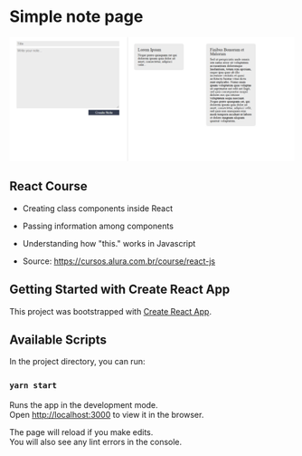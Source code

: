 # Simple note page

![](https://github.com/haradwaith03/react-projects/blob/main/notes/Note.PNG)

## React Course

* Creating class components inside React
* Passing information among components
* Understanding how "this." works in Javascript


* Source: https://cursos.alura.com.br/course/react-js

##

## Getting Started with Create React App

This project was bootstrapped with [Create React App](https://github.com/facebook/create-react-app).

## Available Scripts

In the project directory, you can run:

### `yarn start`

Runs the app in the development mode.\
Open [http://localhost:3000](http://localhost:3000) to view it in the browser.

The page will reload if you make edits.\
You will also see any lint errors in the console.


